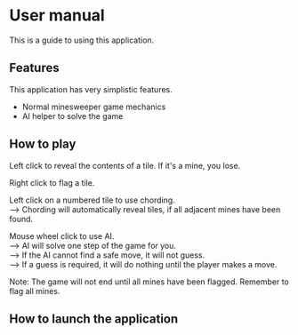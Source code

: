 # User manual
This is a guide to using this application.

## Features
This application has very simplistic features.
 - Normal minesweeper game mechanics
 - AI helper to solve the game

## How to play
Left click to reveal the contents of a tile. If it's a mine, you lose.

Right click to flag a tile.

Left click on a numbered tile to use chording.\
--> Chording will automatically reveal tiles, if all adjacent mines have been found.

Mouse wheel click to use AI.\
--> AI will solve one step of the game for you.\
--> If the AI cannot find a safe move, it will not guess.\
--> If a guess is required, it will do nothing until the player makes a move.

Note: The game will not end until all mines have been flagged. Remember to flag all mines.

## How to launch the application
